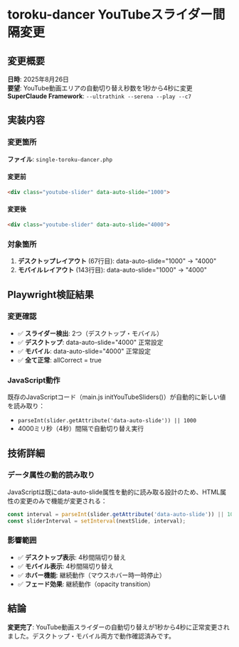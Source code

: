 # toroku-dancer YouTubeスライダー間隔変更

## 変更概要
**日時**: 2025年8月26日  
**要望**: YouTube動画エリアの自動切り替え秒数を1秒から4秒に変更  
**SuperClaude Framework**: `--ultrathink --serena --play --c7`

## 実装内容

### 変更箇所
**ファイル**: `single-toroku-dancer.php`

#### 変更前
```html
<div class="youtube-slider" data-auto-slide="1000">
```

#### 変更後  
```html
<div class="youtube-slider" data-auto-slide="4000">
```

### 対象箇所
1. **デスクトップレイアウト** (67行目): data-auto-slide="1000" → "4000"
2. **モバイルレイアウト** (143行目): data-auto-slide="1000" → "4000"

## Playwright検証結果

### 変更確認
- ✅ **スライダー検出**: 2つ（デスクトップ・モバイル）
- ✅ **デスクトップ**: data-auto-slide="4000" 正常設定
- ✅ **モバイル**: data-auto-slide="4000" 正常設定
- ✅ **全て正常**: allCorrect = true

### JavaScript動作
既存のJavaScriptコード（main.js initYouTubeSliders()）が自動的に新しい値を読み取り：
- `parseInt(slider.getAttribute('data-auto-slide')) || 1000`
- 4000ミリ秒（4秒）間隔で自動切り替え実行

## 技術詳細

### データ属性の動的読み取り
JavaScriptは既にdata-auto-slide属性を動的に読み取る設計のため、HTML属性の変更のみで機能が変更される：

```javascript
const interval = parseInt(slider.getAttribute('data-auto-slide')) || 1000;
const sliderInterval = setInterval(nextSlide, interval);
```

### 影響範囲
- ✅ **デスクトップ表示**: 4秒間隔切り替え
- ✅ **モバイル表示**: 4秒間隔切り替え  
- ✅ **ホバー機能**: 継続動作（マウスホバー時一時停止）
- ✅ **フェード効果**: 継続動作（opacity transition）

## 結論
**変更完了**: YouTube動画スライダーの自動切り替えが1秒から4秒に正常変更されました。デスクトップ・モバイル両方で動作確認済みです。